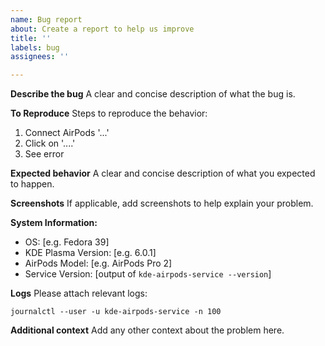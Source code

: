 ```yaml
---
name: Bug report
about: Create a report to help us improve
title: ''
labels: bug
assignees: ''

---
```


**Describe the bug**
A clear and concise description of what the bug is.

**To Reproduce**
Steps to reproduce the behavior:
1. Connect AirPods '...'
2. Click on '....'
3. See error

**Expected behavior**
A clear and concise description of what you expected to happen.

**Screenshots**
If applicable, add screenshots to help explain your problem.

**System Information:**
 - OS: [e.g. Fedora 39]
 - KDE Plasma Version: [e.g. 6.0.1]
 - AirPods Model: [e.g. AirPods Pro 2]
 - Service Version: [output of `kde-airpods-service --version`]

**Logs**
Please attach relevant logs:
```
journalctl --user -u kde-airpods-service -n 100
```

**Additional context**
Add any other context about the problem here.
